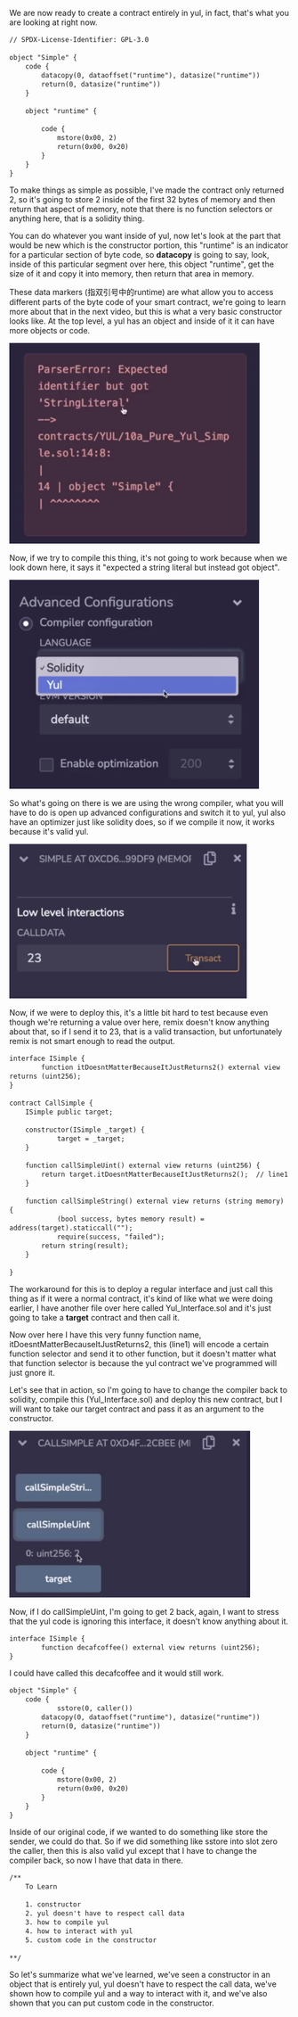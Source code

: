 We are now ready to create a contract entirely in yul, in fact, that's what you are looking at right now.  

```solidity
// SPDX-License-Identifier: GPL-3.0

object "Simple" {
    code {
        datacopy(0, dataoffset("runtime"), datasize("runtime"))
        return(0, datasize("runtime"))        
    }

    object "runtime" {
        
        code {
            mstore(0x00, 2)
            return(0x00, 0x20)
        }
    }
}
```

To make things as simple as possible, I've made the contract only returned 2, so it's going to store 2 inside of the first 32 bytes of memory and then return that aspect of memory, note that there is no function selectors or anything here, that is a solidity thing. 

You can do whatever you want inside of yul, now let's look at the part that would be new which is the constructor portion, this "runtime" is an indicator for a particular section of byte code, so **datacopy** is going to say, look, inside of this particular segment over here, this object "runtime", get the size of it and copy it into memory, then return that area in memory. 

These data markers (指双引号中的runtime) are what allow you to access different parts of the byte code of your smart contract,  we're going to learn more about that in the next video, but this is what a very basic constructor looks like. At the top level, a yul has an object and inside of it it can have more objects or code.

<img src="error.png" style="zoom:80%;" />

Now, if we try to compile this thing, it's not going to work because when we look down here, it says it "expected a string literal but instead got object". 

<img src="yulcompiler.png" style="zoom:80%;" />

So what's going on there is we are using the wrong compiler, what you will have to do is open up advanced configurations and switch it to yul, yul also have an optimizer just like solidity does, so if we compile it now, it works because it's valid yul. 

<img src="lowlevelinteraction.png" style="zoom:80%;" />

Now, if we were to deploy this, it's a little bit hard to test because even though we're returning a value over here, remix doesn't know anything about that, so if I send it to 23, that is a valid transaction, but unfortunately remix is not smart enough to read the output. 

```solidity
interface ISimple {
		function itDoesntMatterBecauseItJustReturns2() external view returns (uint256);
}

contract CallSimple {
    ISimple public target;

    constructor(ISimple _target) {
    		target = _target;
    }

    function callSimpleUint() external view returns (uint256) {
        return target.itDoesntMatterBecauseItJustReturns2();  // line1
    }
     
    function callSimpleString() external view returns (string memory)  {
    		(bool success, bytes memory result) = address(target).staticcall("");
    		require(success, "failed");
        return string(result);
    }
    
}
```

The workaround for this is to deploy a regular interface and just call this thing as if it were a normal contract, it's kind of like what we were doing earlier, I have another file over here called Yul_Interface.sol and it's just going to take a **target** contract and then call it. 

Now over here I have this very funny function name, itDoesntMatterBecauseItJustReturns2, this (line1) will encode a certain function selector and send it to other function, but it doesn't matter what that function selector is because the yul contract we've programmed will just gnore it. 

Let's see that in action, so I'm going to have to change the compiler back to solidity, compile this (Yul_Interface.sol) and deploy this new contract, but I will want to take our target contract and pass it as an argument to the constructor. 

<img src="callsimpleuint.png" style="zoom:80%;" />

Now, if I do callSimpleUint, I'm going to get 2 back, again, I want to stress that the yul code is ignoring this interface, it doesn't know anything about it. 

```solidity
interface ISimple {
		function decafcoffee() external view returns (uint256);
}
```

I could have called this decafcoffee and it would still work.

```solidity
object "Simple" {
    code {
    		sstore(0, caller())
        datacopy(0, dataoffset("runtime"), datasize("runtime"))
        return(0, datasize("runtime"))        
    }

    object "runtime" {
        
        code {
            mstore(0x00, 2)
            return(0x00, 0x20)
        }
    }
}
```

Inside of our original code, if we wanted to do something like store the sender, we could do that. So if we did something like sstore into slot zero the caller, then this is also valid yul except that I have to change the compiler back, so now I have that data in there. 

```solidity
/** 
    To Learn

    1. constructor
    2. yul doesn't have to respect call data
    3. how to compile yul
    4. how to interact with yul
    5. custom code in the constructor

**/
```

So let's summarize what we've learned, we've seen a constructor in an object that is entirely yul, yul doesn't have to respect the call data, we've shown how to compile yul and a way to interact with it, and we've also shown that you can put custom code in the constructor.